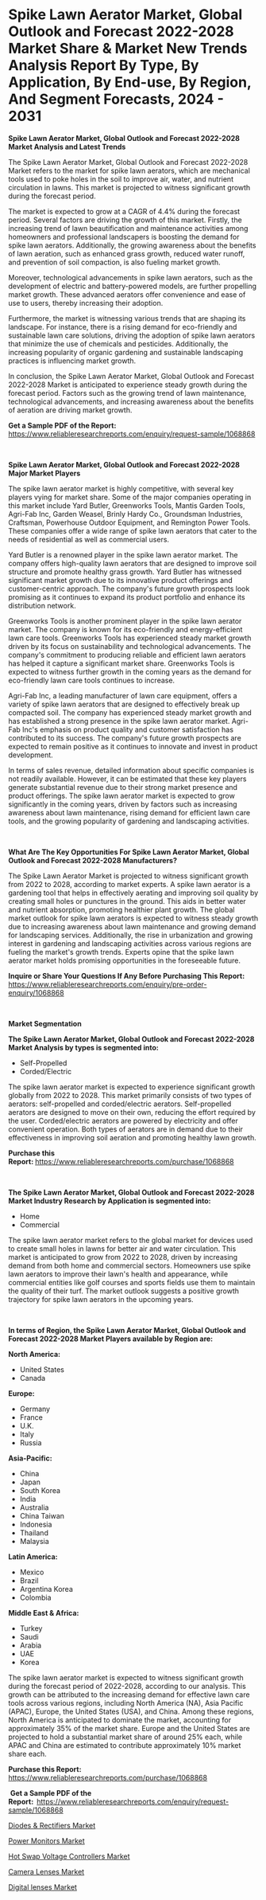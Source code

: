 <p><h1>Spike Lawn Aerator Market, Global Outlook and Forecast 2022-2028 Market Share & Market New Trends Analysis Report By Type, By Application, By End-use, By Region, And Segment Forecasts, 2024 - 2031</h1></p><p><strong>Spike Lawn Aerator Market, Global Outlook and Forecast 2022-2028 Market Analysis and Latest Trends</strong></p>
<p><p>The Spike Lawn Aerator Market, Global Outlook and Forecast 2022-2028 Market refers to the market for spike lawn aerators, which are mechanical tools used to poke holes in the soil to improve air, water, and nutrient circulation in lawns. This market is projected to witness significant growth during the forecast period.</p><p>The market is expected to grow at a CAGR of 4.4% during the forecast period. Several factors are driving the growth of this market. Firstly, the increasing trend of lawn beautification and maintenance activities among homeowners and professional landscapers is boosting the demand for spike lawn aerators. Additionally, the growing awareness about the benefits of lawn aeration, such as enhanced grass growth, reduced water runoff, and prevention of soil compaction, is also fueling market growth.</p><p>Moreover, technological advancements in spike lawn aerators, such as the development of electric and battery-powered models, are further propelling market growth. These advanced aerators offer convenience and ease of use to users, thereby increasing their adoption.</p><p>Furthermore, the market is witnessing various trends that are shaping its landscape. For instance, there is a rising demand for eco-friendly and sustainable lawn care solutions, driving the adoption of spike lawn aerators that minimize the use of chemicals and pesticides. Additionally, the increasing popularity of organic gardening and sustainable landscaping practices is influencing market growth.</p><p>In conclusion, the Spike Lawn Aerator Market, Global Outlook and Forecast 2022-2028 Market is anticipated to experience steady growth during the forecast period. Factors such as the growing trend of lawn maintenance, technological advancements, and increasing awareness about the benefits of aeration are driving market growth.</p></p>
<p><strong>Get a Sample PDF of the Report:&nbsp;</strong> <a href="https://www.reliableresearchreports.com/enquiry/request-sample/1068868">https://www.reliableresearchreports.com/enquiry/request-sample/1068868</a></p>
<p>&nbsp;</p>
<p><strong>Spike Lawn Aerator Market, Global Outlook and Forecast 2022-2028 Major Market Players</strong></p>
<p><p>The spike lawn aerator market is highly competitive, with several key players vying for market share. Some of the major companies operating in this market include Yard Butler, Greenworks Tools, Mantis Garden Tools, Agri-Fab Inc, Garden Weasel, Brinly Hardy Co., Groundsman Industries, Craftsman, Powerhouse Outdoor Equipment, and Remington Power Tools. These companies offer a wide range of spike lawn aerators that cater to the needs of residential as well as commercial users.</p><p>Yard Butler is a renowned player in the spike lawn aerator market. The company offers high-quality lawn aerators that are designed to improve soil structure and promote healthy grass growth. Yard Butler has witnessed significant market growth due to its innovative product offerings and customer-centric approach. The company's future growth prospects look promising as it continues to expand its product portfolio and enhance its distribution network.</p><p>Greenworks Tools is another prominent player in the spike lawn aerator market. The company is known for its eco-friendly and energy-efficient lawn care tools. Greenworks Tools has experienced steady market growth driven by its focus on sustainability and technological advancements. The company's commitment to producing reliable and efficient lawn aerators has helped it capture a significant market share. Greenworks Tools is expected to witness further growth in the coming years as the demand for eco-friendly lawn care tools continues to increase.</p><p>Agri-Fab Inc, a leading manufacturer of lawn care equipment, offers a variety of spike lawn aerators that are designed to effectively break up compacted soil. The company has experienced steady market growth and has established a strong presence in the spike lawn aerator market. Agri-Fab Inc's emphasis on product quality and customer satisfaction has contributed to its success. The company's future growth prospects are expected to remain positive as it continues to innovate and invest in product development.</p><p>In terms of sales revenue, detailed information about specific companies is not readily available. However, it can be estimated that these key players generate substantial revenue due to their strong market presence and product offerings. The spike lawn aerator market is expected to grow significantly in the coming years, driven by factors such as increasing awareness about lawn maintenance, rising demand for efficient lawn care tools, and the growing popularity of gardening and landscaping activities.</p></p>
<p>&nbsp;</p>
<p><strong>What Are The Key Opportunities For Spike Lawn Aerator Market, Global Outlook and Forecast 2022-2028 Manufacturers?</strong></p>
<p><p>The Spike Lawn Aerator Market is projected to witness significant growth from 2022 to 2028, according to market experts. A spike lawn aerator is a gardening tool that helps in effectively aerating and improving soil quality by creating small holes or punctures in the ground. This aids in better water and nutrient absorption, promoting healthier plant growth. The global market outlook for spike lawn aerators is expected to witness steady growth due to increasing awareness about lawn maintenance and growing demand for landscaping services. Additionally, the rise in urbanization and growing interest in gardening and landscaping activities across various regions are fueling the market's growth trends. Experts opine that the spike lawn aerator market holds promising opportunities in the foreseeable future.</p></p>
<p><strong>Inquire or Share Your Questions If Any Before Purchasing This Report:</strong> <a href="https://www.reliableresearchreports.com/enquiry/pre-order-enquiry/1068868">https://www.reliableresearchreports.com/enquiry/pre-order-enquiry/1068868</a></p>
<p>&nbsp;</p>
<p><strong>Market Segmentation</strong></p>
<p><strong>The Spike Lawn Aerator Market, Global Outlook and Forecast 2022-2028 Market Analysis by types is segmented into:</strong></p>
<p><ul><li>Self-Propelled</li><li>Corded/Electric</li></ul></p>
<p><p>The spike lawn aerator market is expected to experience significant growth globally from 2022 to 2028. This market primarily consists of two types of aerators: self-propelled and corded/electric aerators. Self-propelled aerators are designed to move on their own, reducing the effort required by the user. Corded/electric aerators are powered by electricity and offer convenient operation. Both types of aerators are in demand due to their effectiveness in improving soil aeration and promoting healthy lawn growth.</p></p>
<p><strong>Purchase this Report:&nbsp;</strong><a href="https://www.reliableresearchreports.com/purchase/1068868">https://www.reliableresearchreports.com/purchase/1068868</a></p>
<p>&nbsp;</p>
<p><strong>The Spike Lawn Aerator Market, Global Outlook and Forecast 2022-2028 Market Industry Research by Application is segmented into:</strong></p>
<p><ul><li>Home</li><li>Commercial</li></ul></p>
<p><p>The spike lawn aerator market refers to the global market for devices used to create small holes in lawns for better air and water circulation. This market is anticipated to grow from 2022 to 2028, driven by increasing demand from both home and commercial sectors. Homeowners use spike lawn aerators to improve their lawn's health and appearance, while commercial entities like golf courses and sports fields use them to maintain the quality of their turf. The market outlook suggests a positive growth trajectory for spike lawn aerators in the upcoming years.</p></p>
<p>&nbsp;</p>
<p><strong>In terms of Region, the Spike Lawn Aerator Market, Global Outlook and Forecast 2022-2028 Market Players available by Region are:</strong></p>
<p>
    <p> <strong> North America: </strong>
        <ul>
            <li>United States</li>
            <li>Canada</li>
        </ul>
        </p> 
    <p> <strong> Europe: </strong>
        <ul>
            <li>Germany</li>
            <li>France</li>
            <li>U.K.</li>
            <li>Italy</li>
            <li>Russia</li>
        </ul>
        </p> 
    <p> <strong> Asia-Pacific: </strong>
        <ul>
            <li>China</li>
            <li>Japan</li>
            <li>South Korea</li>
            <li>India</li>
            <li>Australia</li>
            <li>China Taiwan</li>
            <li>Indonesia</li>
            <li>Thailand</li>
            <li>Malaysia</li>
        </ul>
        </p> 
    <p> <strong> Latin America: </strong>
        <ul>
            <li>Mexico</li>
            <li>Brazil</li>
            <li>Argentina Korea</li>
            <li>Colombia</li>
        </ul>
        </p> 
    <p> <strong> Middle East & Africa: </strong>
        <ul>
            <li>Turkey</li>
            <li>Saudi</li>
            <li>Arabia</li>
            <li>UAE</li>
            <li>Korea</li>
        </ul>
    </p>
    </p>
<p><p>The spike lawn aerator market is expected to witness significant growth during the forecast period of 2022-2028, according to our analysis. This growth can be attributed to the increasing demand for effective lawn care tools across various regions, including North America (NA), Asia Pacific (APAC), Europe, the United States (USA), and China. Among these regions, North America is anticipated to dominate the market, accounting for approximately 35% of the market share. Europe and the United States are projected to hold a substantial market share of around 25% each, while APAC and China are estimated to contribute approximately 10% market share each.</p></p>
<p><strong>Purchase this Report: </strong><a href="https://www.reliableresearchreports.com/purchase/1068868">https://www.reliableresearchreports.com/purchase/1068868</a></p>
<p>&nbsp;<strong>Get a Sample PDF of the Report:&nbsp;&nbsp;</strong><a href="https://www.reliableresearchreports.com/enquiry/request-sample/1068868">https://www.reliableresearchreports.com/enquiry/request-sample/1068868</a></p>
<p><strong></strong></p>
<p><p><a href="https://medium.com/p/2be56be4d570/edit">Diodes & Rectifiers Market</a></p><p><a href="https://medium.com/p/ae42feae3ee9/edit">Power Monitors Market</a></p><p><a href="https://medium.com/p/bb67c96105da/edit">Hot Swap Voltage Controllers Market</a></p><p><a href="https://medium.com/p/9d9bd5356b15/edit">Camera Lenses Market</a></p><p><a href="https://medium.com/p/b845155c1ed1/edit">Digital lenses Market</a></p></p>
